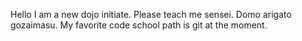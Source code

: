 Hello I am a new dojo initiate. Please teach me sensei. Domo arigato gozaimasu.
My favorite code school path is git at the moment.
